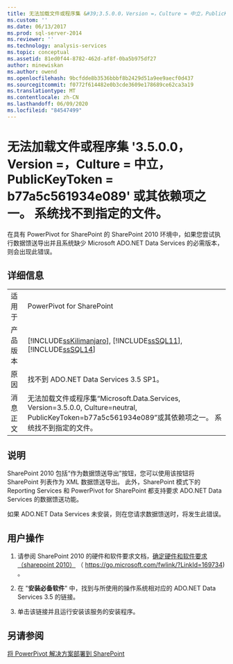 ```yaml
---
title: 无法加载文件或程序集 &#39;3.5.0.0，Version =，Culture = 中立，PublicKeyToken = b77a5c561934e089&#39; 或其依赖项之一。 系统找不到指定的文件。 | Microsoft Docs
ms.custom: ''
ms.date: 06/13/2017
ms.prod: sql-server-2014
ms.reviewer: ''
ms.technology: analysis-services
ms.topic: conceptual
ms.assetid: 81ed0f44-8782-462d-af8f-0ba5b975df27
author: minewiskan
ms.author: owend
ms.openlocfilehash: 9bcfdde8b3536bbbf8b2429d51a9ee9aecf0d437
ms.sourcegitcommit: f0772f614482e0b3cde3609e178689ce62ca3a19
ms.translationtype: MT
ms.contentlocale: zh-CN
ms.lasthandoff: 06/09/2020
ms.locfileid: "84547499"
---
```

# <a name="could-not-load-file-or-assembly-39microsoftdataservices-version3500-cultureneutral-publickeytokenb77a5c561934e08939-or-one-of-its-dependencies-the-system-cannot-find-the-file-specified"></a>无法加载文件或程序集 &#39;3.5.0.0，Version =，Culture = 中立，PublicKeyToken = b77a5c561934e089&#39; 或其依赖项之一。 系统找不到指定的文件。
  在具有 PowerPivot for SharePoint 的 SharePoint 2010 环境中，如果您尝试执行数据馈送导出并且系统缺少 Microsoft ADO.NET Data Services 的必需版本，则会出现此错误。  
  
## <a name="details"></a>详细信息  
  
|||  
|-|-|  
|适用于|PowerPivot for SharePoint|  
|产品版本|[!INCLUDE[ssKilimanjaro](../../includes/sskilimanjaro-md.md)], [!INCLUDE[ssSQL11](../../includes/sssql11-md.md)], [!INCLUDE[ssSQL14](../../includes/sssql14-md.md)]|  
|原因|找不到 ADO.NET Data Services 3.5 SP1。|  
|消息正文|无法加载文件或程序集“Microsoft.Data.Services, Version=3.5.0.0, Culture=neutral, PublicKeyToken=b77a5c561934e089”或其依赖项之一。 系统找不到指定的文件。|  
  
## <a name="explanation"></a>说明  
 SharePoint 2010 包括“作为数据馈送导出”按钮，您可以使用该按钮将 SharePoint 列表作为 XML 数据馈送导出。 此外，SharePoint 模式下的 Reporting Services 和 PowerPivot for SharePoint 都支持要求 ADO.NET Data Services 的数据馈送功能。  
  
 如果 ADO.NET Data Services 未安装，则在您请求数据馈送时，将发生此错误。  
  
## <a name="user-action"></a>用户操作  
  
1.  请参阅 SharePoint 2010 的硬件和软件要求文档，[确定硬件和软件要求（sharepoint 2010）](https://go.microsoft.com/fwlink/?LinkId=169734) （ https://go.microsoft.com/fwlink/?LinkId=169734) 。  
  
2.  在 "**安装必备软件**" 中，找到与所使用的操作系统相对应的 ADO.NET Data Services 3.5 的链接。  
  
3.  单击该链接并且运行安装该服务的安装程序。  
  
## <a name="see-also"></a>另请参阅  
 [将 PowerPivot 解决方案部署到 SharePoint](deploy-power-pivot-solutions-to-sharepoint.md)  
  
  

